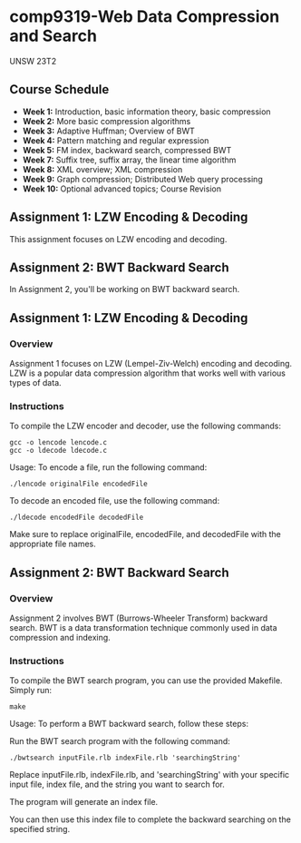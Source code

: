 # comp9319-Web Data Compression and Search
UNSW 23T2

## Course Schedule
- **Week 1:** Introduction, basic information theory, basic compression
- **Week 2:** More basic compression algorithms
- **Week 3:** Adaptive Huffman; Overview of BWT
- **Week 4:** Pattern matching and regular expression
- **Week 5:** FM index, backward search, compressed BWT
- **Week 7:** Suffix tree, suffix array, the linear time algorithm
- **Week 8:** XML overview; XML compression
- **Week 9:** Graph compression; Distributed Web query processing
- **Week 10:** Optional advanced topics; Course Revision

## Assignment 1: LZW Encoding & Decoding
This assignment focuses on LZW encoding and decoding.
## Assignment 2: BWT Backward Search
In Assignment 2, you'll be working on BWT backward search.


## Assignment 1: LZW Encoding & Decoding

### Overview
Assignment 1 focuses on LZW (Lempel-Ziv-Welch) encoding and decoding. LZW is a popular data compression algorithm that works well with various types of data.

### Instructions
To compile the LZW encoder and decoder, use the following commands:

```shell
gcc -o lencode lencode.c
gcc -o ldecode ldecode.c
```
Usage:
To encode a file, run the following command:
```shell
./lencode originalFile encodedFile
```
To decode an encoded file, use the following command:
```shell
./ldecode encodedFile decodedFile
```
Make sure to replace originalFile, encodedFile, and decodedFile with the appropriate file names.


## Assignment 2: BWT Backward Search

### Overview

Assignment 2 involves BWT (Burrows-Wheeler Transform) backward search. BWT is a data transformation technique commonly used in data compression and indexing.

### Instructions
To compile the BWT search program, you can use the provided Makefile. Simply run:
```
make
```
Usage:
To perform a BWT backward search, follow these steps:

Run the BWT search program with the following command:
```
./bwtsearch inputFile.rlb indexFile.rlb 'searchingString'
```
Replace inputFile.rlb, indexFile.rlb, and 'searchingString' with your specific input file, index file, and the string you want to search for.

The program will generate an index file.

You can then use this index file to complete the backward searching on the specified string.





